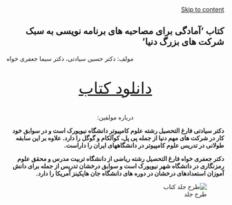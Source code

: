 <html dir="rtl" lang="fa-IR" prefix="og: http://ogp.me/ns#">
<body>
						<div id="page" class="container is-clearfix">
			<a class="skip-link screen-reader-text" href="#content">Skip to content</a>
			<div id="content" class="site-content">
								<div id="wrapper" class="columns container">
	<section id="primary" class="column is-three-quarters">
		<main id="main" class="">
					<div class="inline-page-title">
			<h1 class="page-title">کتاب &#8216;آمادگی برای مصاحبه های برنامه نویسی به سبک شرکت های بزرگ دنیا&#8217;</h1>		</div>
		
<article id="post-208" class="post-208 page type-page status-publish hentry content has-not-featured-image">
	<div class="entry-content is-clearfix">
		
<p style="text-align:left">مولف: دکتر حسین سیادتی، دکتر سیما جعفری خواه</p>



<p style="font-size:37px;text-align:center"><a href="http://dorostcode.com/wp-content/uploads/2019/11/programming-interviews-H-Siadati-S-Jafarikhah.pdf"> دانلود کتاب</a></p>



<p style="text-align:center">درباره مولفین:</p>



<p><strong>دکتر سیادتی فارغ التحصیل رشته علوم کامپیوتر دانشگاه نیویورک است و در سوابق خود کار در شرکت های مهم دنیا از جمله پی پل، کوآلکام و گوگل را دارد. علاوه بر این سابقه طولانی در تدریس علوم کامپیوتر در دانشگاههای ایران را داراست.</strong></p>



<p><strong>دکتر جعفری خواه فارغ التحصیل رشته ریاضی از دانشگاه تربیت مدرس و محقق علوم رمزنگاری در دانشگاه شهر نیویورک است و سوابق درخشان تدریس از جمله برای دانش آموزان استعدادهای درخشان در دوره های دانشگاه جان هاپکینز آمریکا را دارد.</strong></p>



<p></p>



<figure class="wp-block-image"><img src="http://dorostcode.com/wp-content/uploads/2019/11/Screen-Shot-2019-11-10-at-5.16.10-PM.png" alt="طرح جلد کتاب" class="wp-image-209" srcset="http://dorostcode.com/wp-content/uploads/2019/11/Screen-Shot-2019-11-10-at-5.16.10-PM.png 588w, http://dorostcode.com/wp-content/uploads/2019/11/Screen-Shot-2019-11-10-at-5.16.10-PM-234x300.png 234w" sizes="(max-width: 588px) 100vw, 588px" /><figcaption>طرح جلد</figcaption></figure>

</body>
</html>

